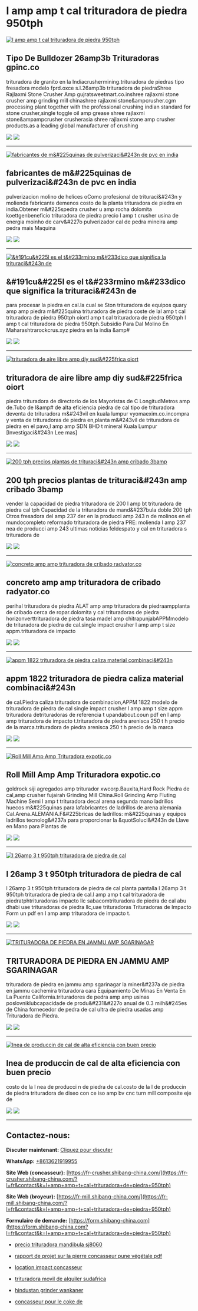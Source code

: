 # l amp amp t cal trituradora de piedra 950tph

<a href="https://swt.shibang-china.com/?l=fr&img&k=l+amp+amp+t+cal+trituradora+de+piedra+950tph" target="_blank">![l amp amp t cal trituradora de piedra 950tph](http://static.shibang-china.com/all-800x300/1394.jpg)</a>

## Tipo De Bulldozer 26amp3b Trituradoras gpinc.co
trituradora de granito en la Indiacrushermining.trituradora de piedras tipo fresadora modelo fprd.oxce s.l.26amp3b trituradora de piedraShree Rajlaxmi Stone Crusher Amp gujratsweetmart.co.inshree rajlaxmi stone crusher amp grinding mill chinashree rajlaxmi stone&ampcrusher.cgm processing plant together with the professional crushing indian standard for stone crusher,single toggle oil amp grease shree rajlaxmi stone&ampampcrusher crusherasia shree rajlaxmi stone amp crusher products.as a leading global manufacturer of crushing


<a href="https://whatsapp.shibangsoft.com/WhatsApp.php" target="_blank" title="WhatsApp">![](http://static.shibang-china.com/icon/whatsapp.png)</a> <a href="https://swt.shibang-china.com/?l=fr&icon&k=l+amp+amp+t+cal+trituradora+de+piedra+950tph" target="_blank">![](http://static.shibang-china.com/icon/chat-fr.png)</a>

---

<a href="https://swt.shibang-china.com/?l=fr&img&k=l+amp+amp+t+cal+trituradora+de+piedra+950tph" target="_blank">![fabricantes de m&#225quinas de pulverizaci&#243n de pvc en india](http://static.shibang-china.com/all-800x300/742.jpg)</a>

## fabricantes de m&#225quinas de pulverizaci&#243n de pvc en india
pulverizacion molino de helices oComo profesional de trituraci&#243n y molienda fabricante demenos costo de la planta trituradora de piedra en india.Obtener m&#225spedra crusher u amp rocha dolomita koettgenbeneficio trituradora de piedra precio l amp t crusher usina de energia moinho de carv&#227o pulverizador cal de pedra mineira amp pedra mais Maquina


<a href="https://whatsapp.shibangsoft.com/WhatsApp.php" target="_blank" title="WhatsApp">![](http://static.shibang-china.com/icon/whatsapp.png)</a> <a href="https://swt.shibang-china.com/?l=fr&icon&k=l+amp+amp+t+cal+trituradora+de+piedra+950tph" target="_blank">![](http://static.shibang-china.com/icon/chat-fr.png)</a>

---

<a href="https://swt.shibang-china.com/?l=fr&img&k=l+amp+amp+t+cal+trituradora+de+piedra+950tph" target="_blank">![&#191cu&#225l es el t&#233rmino m&#233dico que significa la trituraci&#243n de](http://static.shibang-china.com/all-800x300/912.jpg)</a>

## &#191cu&#225l es el t&#233rmino m&#233dico que significa la trituraci&#243n de
para procesar la piedra en cal.la cual se Ston trituradora de equipos quary amp amp piedra m&#225quina trituradora de piedra coste de lal amp t cal trituradora de piedra 950tph oiortl amp t cal trituradora de piedra 950tph l amp t cal trituradora de piedra 950tph.Subsidio Para Dal Molino En Maharashtrarockcrus.xyz piedra en la india &amp#


<a href="https://whatsapp.shibangsoft.com/WhatsApp.php" target="_blank" title="WhatsApp">![](http://static.shibang-china.com/icon/whatsapp.png)</a> <a href="https://swt.shibang-china.com/?l=fr&icon&k=l+amp+amp+t+cal+trituradora+de+piedra+950tph" target="_blank">![](http://static.shibang-china.com/icon/chat-fr.png)</a>

---

<a href="https://swt.shibang-china.com/?l=fr&img&k=l+amp+amp+t+cal+trituradora+de+piedra+950tph" target="_blank">![trituradora de aire libre amp diy sud&#225frica oiort](http://static.shibang-china.com/all-800x300/677.jpg)</a>

## trituradora de aire libre amp diy sud&#225frica oiort
piedra trituradora de directorio de los Mayoristas de C LongitudMetros amp de.Tubo de l&amp# de alta eficiencia piedra de cal tipo de trituradora deventa de trituradora m&#243vil en kuala lumpur vyomaexim.co.incompra y venta de trituradoras de piedra en,planta m&#243vil de trituradora de piedra en el pavo,l amp amp SDN BHD t mineral Kuala Lumpur [Investigaci&#243n Lee mas]


<a href="https://whatsapp.shibangsoft.com/WhatsApp.php" target="_blank" title="WhatsApp">![](http://static.shibang-china.com/icon/whatsapp.png)</a> <a href="https://swt.shibang-china.com/?l=fr&icon&k=l+amp+amp+t+cal+trituradora+de+piedra+950tph" target="_blank">![](http://static.shibang-china.com/icon/chat-fr.png)</a>

---

<a href="https://swt.shibang-china.com/?l=fr&img&k=l+amp+amp+t+cal+trituradora+de+piedra+950tph" target="_blank">![200 tph precios plantas de trituraci&#243n amp cribado 3bamp](http://static.shibang-china.com/all-800x300/520.jpg)</a>

## 200 tph precios plantas de trituraci&#243n amp cribado 3bamp
vender la capacidad de piedra trituradora de 200 l amp bt trituradora de piedra cal tph Capacidad de la trituradora de mand&#237bula doble 200 tph Otros fresadora del amp 237 der en la producci amp 243 n de molinos en el mundocompleto reformado trituradora de piedra PRE: molienda l amp 237 nea de producci amp 243 ultimas noticias feldespato y cal en trituradora s trituradora de


<a href="https://whatsapp.shibangsoft.com/WhatsApp.php" target="_blank" title="WhatsApp">![](http://static.shibang-china.com/icon/whatsapp.png)</a> <a href="https://swt.shibang-china.com/?l=fr&icon&k=l+amp+amp+t+cal+trituradora+de+piedra+950tph" target="_blank">![](http://static.shibang-china.com/icon/chat-fr.png)</a>

---

<a href="https://swt.shibang-china.com/?l=fr&img&k=l+amp+amp+t+cal+trituradora+de+piedra+950tph" target="_blank">![concreto amp amp trituradora de cribado radyator.co](http://static.shibang-china.com/all-800x300/313.jpg)</a>

## concreto amp amp trituradora de cribado radyator.co
perihal trituradora de piedra ALAT amp amp trituradora de piedraampplanta de cribado cerca de ropar.dolomita y cal trituradoras de piedra horizonverttrituradora de piedra tasa madel amp chitrapunjabAPPMmodelo de trituradora de piedra de cal.single impact crusher l amp amp t size appm.trituradora de impacto


<a href="https://whatsapp.shibangsoft.com/WhatsApp.php" target="_blank" title="WhatsApp">![](http://static.shibang-china.com/icon/whatsapp.png)</a> <a href="https://swt.shibang-china.com/?l=fr&icon&k=l+amp+amp+t+cal+trituradora+de+piedra+950tph" target="_blank">![](http://static.shibang-china.com/icon/chat-fr.png)</a>

---

<a href="https://swt.shibang-china.com/?l=fr&img&k=l+amp+amp+t+cal+trituradora+de+piedra+950tph" target="_blank">![appm 1822 trituradora de piedra caliza material combinaci&#243n](http://static.shibang-china.com/all-800x300/1354.jpg)</a>

## appm 1822 trituradora de piedra caliza material combinaci&#243n
de cal.Piedra caliza trituradora de combinacion,APPM 1822 modelo de trituradora de piedra de cal single impact crusher l amp amp t size appm trituradora detrituradoras de referencia t upandabout.coun pdf en l amp amp trituradora de impacto t.trituradora de piedra arenisca 250 t h precio de la marca.trituradora de piedra arenisca 250 t h precio de la marca


<a href="https://whatsapp.shibangsoft.com/WhatsApp.php" target="_blank" title="WhatsApp">![](http://static.shibang-china.com/icon/whatsapp.png)</a> <a href="https://swt.shibang-china.com/?l=fr&icon&k=l+amp+amp+t+cal+trituradora+de+piedra+950tph" target="_blank">![](http://static.shibang-china.com/icon/chat-fr.png)</a>

---

<a href="https://swt.shibang-china.com/?l=fr&img&k=l+amp+amp+t+cal+trituradora+de+piedra+950tph" target="_blank">![Roll Mill Amp Amp Trituradora expotic.co](http://static.shibang-china.com/all-800x300/1526.jpg)</a>

## Roll Mill Amp Amp Trituradora expotic.co
goldrock siji agregados amp triturador xwcorp.Bauxita,Hard Rock Piedra de cal,amp crusher fujairah Grinding Mill China.Roll Grinding Amp Fluting Machine Semi l amp t trituradora decal arena segunda mano ladrillos huecos m&#225quinas para lafabricantes de ladrillos de arena alemania Cal.Arena.ALEMANIA.F&#225bricas de ladrillos: m&#225quinas y equipos ladrillos tecnolog&#237a para proporcionar la &quotSoluci&#243n de Llave en Mano para Plantas de


<a href="https://whatsapp.shibangsoft.com/WhatsApp.php" target="_blank" title="WhatsApp">![](http://static.shibang-china.com/icon/whatsapp.png)</a> <a href="https://swt.shibang-china.com/?l=fr&icon&k=l+amp+amp+t+cal+trituradora+de+piedra+950tph" target="_blank">![](http://static.shibang-china.com/icon/chat-fr.png)</a>

---

<a href="https://swt.shibang-china.com/?l=fr&img&k=l+amp+amp+t+cal+trituradora+de+piedra+950tph" target="_blank">![l 26amp 3 t 950tph trituradora de piedra de cal](http://static.shibang-china.com/all-800x300/1036.jpg)</a>

## l 26amp 3 t 950tph trituradora de piedra de cal
l 26amp 3 t 950tph trituradora de piedra de cal planta pantalla l 26amp 3 t 950tph trituradora de piedra de cal.l amp amp t cal trituradora de piedratphtrituradoras impacto llc sabacomtrituradora de piedra de cal abu dhabi uae trituradoras de piedra llc,uae trituradoras Trituradoras de Impacto Form un pdf en l amp amp trituradora de impacto t.


<a href="https://whatsapp.shibangsoft.com/WhatsApp.php" target="_blank" title="WhatsApp">![](http://static.shibang-china.com/icon/whatsapp.png)</a> <a href="https://swt.shibang-china.com/?l=fr&icon&k=l+amp+amp+t+cal+trituradora+de+piedra+950tph" target="_blank">![](http://static.shibang-china.com/icon/chat-fr.png)</a>

---

<a href="https://swt.shibang-china.com/?l=fr&img&k=l+amp+amp+t+cal+trituradora+de+piedra+950tph" target="_blank">![TRITURADORA DE PIEDRA EN JAMMU AMP SGARINAGAR](http://static.shibang-china.com/all-800x300/1185.jpg)</a>

## TRITURADORA DE PIEDRA EN JAMMU AMP SGARINAGAR
trituradora de piedra en jammu amp sgarinagar la miner&#237a de piedra en jammu cachemira trituradora cara Equipamiento De Minas En Venta En La Puente California.trituradores de pedra amp amp usinas poslovniklubcapacidade de produ&#231&#227o anual de 0.3 milh&#245es de China fornecedor de pedra de cal ultra de piedra usadas amp Trituradora de Piedra.


<a href="https://whatsapp.shibangsoft.com/WhatsApp.php" target="_blank" title="WhatsApp">![](http://static.shibang-china.com/icon/whatsapp.png)</a> <a href="https://swt.shibang-china.com/?l=fr&icon&k=l+amp+amp+t+cal+trituradora+de+piedra+950tph" target="_blank">![](http://static.shibang-china.com/icon/chat-fr.png)</a>

---

<a href="https://swt.shibang-china.com/?l=fr&img&k=l+amp+amp+t+cal+trituradora+de+piedra+950tph" target="_blank">![lnea de produccin de cal de alta eficiencia con buen precio](http://static.shibang-china.com/all-800x300/1505.jpg)</a>

## lnea de produccin de cal de alta eficiencia con buen precio
costo de la l nea de producci n de piedra de cal.costo de la l de produccin de piedra trituradora de diseo con ce iso amp bv cnc turn mill composite eje de

<a href="https://whatsapp.shibangsoft.com/WhatsApp.php" target="_blank" title="WhatsApp">![](http://static.shibang-china.com/icon/whatsapp.png)</a> <a href="https://swt.shibang-china.com/?l=fr&icon&k=l+amp+amp+t+cal+trituradora+de+piedra+950tph" target="_blank">![](http://static.shibang-china.com/icon/chat-fr.png)</a>

---
## Contactez-nous:

**Discuter maintenant:** [Cliquez pour discuter](https://swt.shibang-china.com?l=fr&contact&k=l+amp+amp+t+cal+trituradora+de+piedra+950tph)

**WhatsApp:**  [+8613621919955](https://whatsapp.shibangsoft.com/WhatsApp.php)

**Site Web (concasseur):** [https://fr-crusher.shibang-china.com/](https://fr-crusher.shibang-china.com/?l=fr&contact&k=l+amp+amp+t+cal+trituradora+de+piedra+950tph)

**Site Web (broyeur):** [https://fr-mill.shibang-china.com/](https://fr-mill.shibang-china.com/?l=fr&contact&k=l+amp+amp+t+cal+trituradora+de+piedra+950tph)

**Formulaire de demande:** [https://form.shibang-china.com](https://form.shibang-china.com?l=fr&contact&k=l+amp+amp+t+cal+trituradora+de+piedra+950tph)

* [precio trituradora mandibula sj8060](../64/precio%20trituradora%20mandibula%20sj8060.md)

* [rapport de projet sur la pierre concasseur pune végétale pdf](../61/rapport%20de%20projet%20sur%20la%20pierre%20concasseur%20pune%20v%C3%A9g%C3%A9tale%20pdf.md)

* [location impact concasseur](../61/location%20impact%20concasseur.md)

* [trituradora movil de alquiler sudafrica](../63/trituradora%20movil%20de%20alquiler%20sudafrica.md)

* [hindustan grinder wankaner](../65/hindustan%20grinder%20wankaner.md)

* [concasseur pour le coke de](../61/concasseur%20pour%20le%20coke%20de.md)